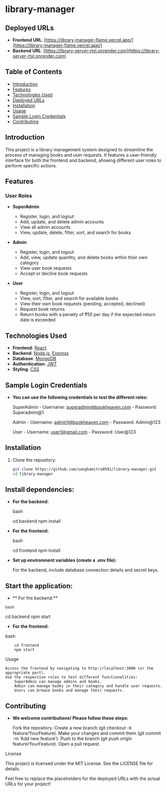 # library-manager

## Deployed URLs
- **Frontend URL**: [https://library-manager-flame.vercel.app/](https://library-manager-flame.vercel.app/)
- **Backend URL**: [https://library-server-rtxl.onrender.com](https://library-server-rtxl.onrender.com)


## Table of Contents
- [Introduction](#introduction)
- [Features](#features)
- [Technologies Used](#technologies-used)
- [Deployed URLs](#deployed-urls)
- [Installation](#installation)
- [Usage](#usage)
- [Sample Login Credentials](#sample-login-credentials)
- [Contributing](#contributing)

## Introduction
This project is a library management system designed to streamline the process of managing books and user requests. It features a user-friendly interface for both the frontend and backend, allowing different user roles to perform specific actions.

## Features

### User Roles
- **SuperAdmin**
  - Register, login, and logout
  - Add, update, and delete admin accounts
  - View all admin accounts
  - View, update, delete, filter, sort, and search for books

- **Admin**
  - Register, login, and logout
  - Add, view, update quantity, and delete books within their own category
  - View user book requests
  - Accept or decline book requests

- **User**
  - Register, login, and logout
  - View, sort, filter, and search for available books
  - View their own book requests (pending, accepted, declined)
  - Request book returns
  - Return books with a penalty of ₹50 per day if the expected return date is exceeded
 
## Technologies Used
- **Frontend**: [React](https://reactjs.org/)
- **Backend**: [Node.js](https://nodejs.org/), [Express](https://expressjs.com/)
- **Database**: [MongoDB](https://www.mongodb.com/)
- **Authentication**: [JWT](https://jwt.io/)
- **Styling**: [CSS](https://www.w3schools.com/css/)
  
  
## Sample Login Credentials
- **You can use the following credentials to test the different roles:**

    SuperAdmin
        - Username: superadmin@bookheaven.com
        - Password: Superadmin@1

    Admin
        - Username: admin1@bookheaven.com
        - Password: Admin@123

    User
        - Username: user1@gmail.com
        - Password: User@123


## Installation
1. Clone the repository:
   ```bash
   git clone https://github.com/sanghamitra0591/library-manager.git
   cd library-manager


## Install dependencies:

- **For the backend:**

    bash

    cd backend
    npm install

- **For the frontend:**

    bash

    cd frontend
    npm install

- **Set up environment variables (create a .env file):**

    For the backend, include database connection details and secret keys.

## Start the application:

   - ** For the backend:**

    bash

cd backend
npm start

- **For the frontend:**

bash

        cd frontend
        npm start

Usage

    Access the frontend by navigating to http://localhost:3000 (or the appropriate port).
    Use the respective roles to test different functionalities:
        SuperAdmin can manage admins and books.
        Admin can manage books in their category and handle user requests.
        Users can browse books and manage their requests.

## Contributing

- **We welcome contributions! Please follow these steps:**

    Fork the repository.
    Create a new branch (git checkout -b feature/YourFeature).
    Make your changes and commit them (git commit -m 'Add new feature').
    Push to the branch (git push origin feature/YourFeature).
    Open a pull request.

License

This project is licensed under the MIT License. See the LICENSE file for details.


Feel free to replace the placeholders for the deployed URLs with the actual URLs for your project!

